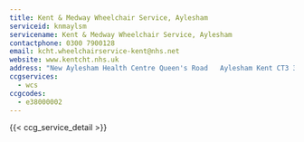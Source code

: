 ```yaml
---
title: Kent & Medway Wheelchair Service, Aylesham
serviceid: knmaylsm
servicename: Kent & Medway Wheelchair Service, Aylesham
contactphone: 0300 7900128
email: kcht.wheelchairservice-kent@nhs.net
website: www.kentcht.nhs.uk
address: "New Aylesham Health Centre Queen's Road   Aylesham Kent CT3 3BB (Sat Nav CT3 3AA)"
ccgservices:
  - wcs
ccgcodes:
  - e38000002
---
```


{{< ccg_service_detail >}}

